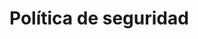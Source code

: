 [description]: # "Security policy for this Samizdat site, using the security.txt specification"
[keywords]: # "security.txt,report,incident"

# Política de seguridad